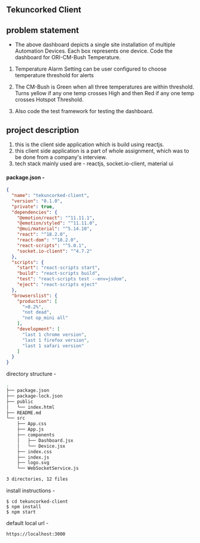 ## Tekuncorked Client 


## problem statement

-  The above dashboard depicts a single site installation of multiple Automation Devices. Each box
represents one device. Code the dashboard for ORI-CM-Bush Temperature.


1. Temperature Alarm Setting can be user configured to choose temperature threshold for
alerts

2. The CM-Bush is Green when all three temperatures are within threshold. Turns yellow if
any one temp crosses High and then Red if any one temp crosses Hotspot Threshold.

3. Also code the test framework for testing the dashboard.


  
## project description

1. this is the client side application which is build using reactjs.
2. this client side application is a part of whole assignment, which was to be done from a company's interview.
3. tech stack mainly used are - reactjs, socket.io-client, material ui



#### package.json - 
```json
{
  "name": "tekuncorked-client",
  "version": "0.1.0",
  "private": true,
  "dependencies": {
    "@emotion/react": "^11.11.1",
    "@emotion/styled": "^11.11.0",
    "@mui/material": "^5.14.10",
    "react": "^18.2.0",
    "react-dom": "^18.2.0",
    "react-scripts": "^5.0.1",
    "socket.io-client": "^4.7.2"
  },
  "scripts": {
    "start": "react-scripts start",
    "build": "react-scripts build",
    "test": "react-scripts test --env=jsdom",
    "eject": "react-scripts eject"
  },
  "browserslist": {
    "production": [
      ">0.2%",
      "not dead",
      "not op_mini all"
    ],
    "development": [
      "last 1 chrome version",
      "last 1 firefox version",
      "last 1 safari version"
    ]
  }
}
```

directory structure - 

```bash
.
├── package.json
├── package-lock.json
├── public
│   └── index.html
├── README.md
└── src
    ├── App.css
    ├── App.js
    ├── components
    │   ├── Dashboard.jsx
    │   └── Device.jsx
    ├── index.css
    ├── index.js
    ├── logo.svg
    └── WebSocketService.js

3 directories, 12 files
```
install instructions - 
```
$ cd tekuncorked-client
$ npm install
$ npm start

```

default local url - 
```
https://localhost:3000
```


